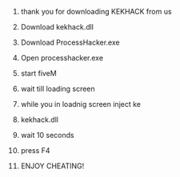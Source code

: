 1. thank you for downloading KEKHACK from us

2. Download kekhack.dll

3. Download ProcessHacker.exe

4. Open processhacker.exe

5. start fiveM

6. wait till loading screen

7. while you in loadnig screen inject ke

8. kekhack.dll

9. wait 10 seconds

10. press F4

11. ENJOY CHEATING!

